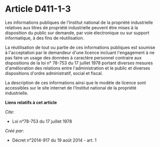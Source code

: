 # Article D411-1-3

Les informations publiques de l'Institut national de la propriété industrielle relatives aux titres de propriété industrielle
peuvent être mises à la disposition du public sur demande, par voie électronique ou sur support informatique, à des fins de
réutilisation. 

La réutilisation de tout ou partie de ces informations publiques est soumise à l'acceptation par le demandeur d'une licence
incluant l'engagement à ne pas faire un usage des données à caractère personnel contraire aux dispositions de la  loi n°
78-753 du 17 juillet 1978 portant diverses mesures d'amélioration des relations entre l'administration et le public et
diverses dispositions d'ordre administratif, social et fiscal. 

La description de ces informations ainsi que le modèle de licence sont accessibles sur le site internet de l'Institut
national de la propriété industrielle.

**Liens relatifs à cet article**

_Cite_:

  - Loi n°78-753 du 17 juillet 1978

_Créé par_:

  - Décret n°2014-917 du 19 août 2014 - art. 1
